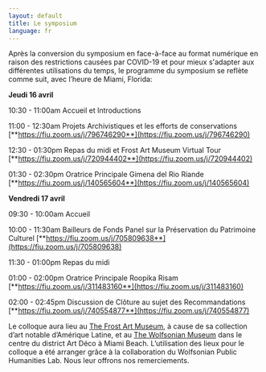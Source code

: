 ```yaml
---
layout: default
title: Le symposium
language: fr
---
```


Après la conversion du symposium en face-à-face au format numérique en raison des restrictions causées par COVID-19 et pour mieux s'adapter aux différentes utilisations du temps, le programme du symposium se reflète comme suit, avec l’heure de Miami, Florida:

**Jeudi 16 avril**

10:30 - 11:00am  Accueil et Introductions

11:00 - 12:30am  Projets Archivistiques et les  efforts de conservations [**https://fiu.zoom.us/j/796746290**](https://fiu.zoom.us/j/796746290) 

12:30 - 01:30pm  Repas du midi et Frost Art Museum Virtual Tour [**https://fiu.zoom.us/j/720944402**](https://fiu.zoom.us/j/720944402) 

01:30 - 02:30pm  Oratrice Principale Gimena del Rio Riande [**https://fiu.zoom.us/j/140565604**](https://fiu.zoom.us/j/140565604) 

**Vendredi 17 avril**

09:30 - 10:00am  Accueil 

10:00 - 11:30am  Bailleurs de Fonds Panel sur la Préservation du Patrimoine Culturel [**https://fiu.zoom.us/j/705809638**](https://fiu.zoom.us/j/705809638) 

11:30 - 01:00pm  Repas du midi

01:00 - 02:00pm  Oratrice Principale Roopika Risam [**https://fiu.zoom.us/j/311483160**](https://fiu.zoom.us/j/311483160) 

02:00 - 02:45pm  Discussion de Clôture au sujet des Recommandations [**https://fiu.zoom.us/j/740554877**](https://fiu.zoom.us/j/740554877)  



Le colloque aura lieu au [The Frost Art Museum](https://frost.fiu.edu), à cause de sa collection d’art notable d’Amérique Latine, et au [The Wolfsonian Museum](https://wolfsonian.org) dans le centre du district Art Déco à Miami Beach. L’utilisation des lieux pour le colloque a été arranger grâce à la collaboration du Wolfsonian Public Humanities Lab. Nous leur offrons nos remerciements.